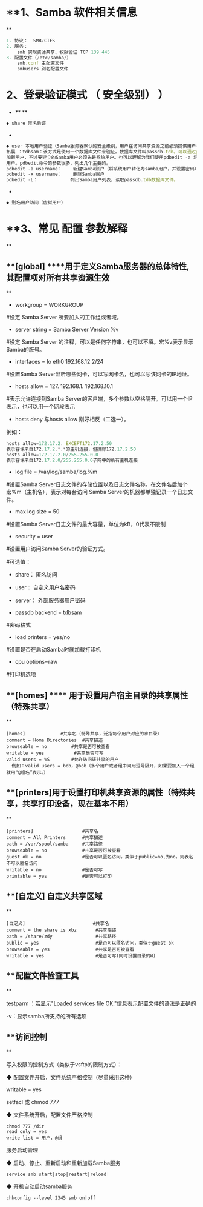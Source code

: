 

# **1、Samba 软件相关信息**

```javascript
1. 协议：	SMB/CIFS
2. 服务：	smb 实现资源共享、权限验证 TCP 139 445
3. 配置文件（/etc/samba/）
    smb.conf 主配置文件
    smbusers 别名配置文件
```

# **2、登录验证模式 （ 安全级别） ）**

- ****

```javascript
◆ share 匿名验证
```

- 

```javascript
◆ user 本地用户验证（Samba服务器默认的安全级别，用户在访问共享资源之前必须提供用户名和密码进行验证）
拓展 ：tdbsam：该方式是使用一个数据库文件来验证。数据库文件叫passdb.tdb。可以通过pdbedit -a 向数据库中添
加新用户，不过要建立的Samba用户必须先是系统用户。也可以理解为我们使用pdbedit -a 将系统用户转化为了samba
用户。pdbedit命令的参数很多，列出几个主要的。
pdbedit -a username：    新建Samba账户（将系统用户转化为samba用户，并设置密码）
pdbedit -x username：    删除Samba账户
pdbedit -L：            列出Samba用户列表，读取passdb.tdb数据库文件。
```

- 

```javascript
◆ 别名用户访问（虚拟用户）
```

# **3、常见 配置 参数解释**

## **[global]	****用于定义Samba服务器的总体特性,其配置项对所有共享资源生效**

- workgroup = WORKGROUP

#设定 Samba Server 所要加入的工作组或者域。

- server string = Samba Server Version %v

#设定 Samba Server 的注释，可以是任何字符串，也可以不填。宏%v表示显示Samba的版号。

- interfaces = lo eth0 192.168.12.2/24

#设置Samba Server监听哪些网卡，可以写网卡名，也可以写该网卡的IP地址。

- hosts allow = 127. 192.168.1. 192.168.10.1

#表示允许连接到Samba Server的客户端，多个参数以空格隔开。可以用一个IP表示，也可以用一个网段表示

- hosts deny 与hosts allow 刚好相反（二选一）。

例如：

```javascript
hosts allow=172.17.2. EXCEPT172.17.2.50
表示容许来自172.17.2.*.*的主机连接，但排除172.17.2.50
hosts allow=172.17.2.0/255.255.0.0
表示容许来自172.17.2.0/255.255.0.0子网中的所有主机连接
```



- log file = /var/log/samba/log.%m

#设置Samba Server日志文件的存储位置以及日志文件名称。在文件名后加个宏%m（主机名），表示对每台访问Samba Server的机器都单独记录一个日志文件。

- max log size = 50	

#设置Samba Server日志文件的最大容量，单位为kB，0代表不限制

- security = user	

#设置用户访问Samba Server的验证方式。

#可选值：

- share：	匿名访问

- user：    	自定义用户名密码 

- server： 	外部服务器用户密码

- passdb backend = tdbsam

#密码格式

- load printers = yes/no

#设置是否在启动Samba时就加载打印机

- cpu options=raw

#打印机选项



## **[homes] ****    用于设置用户宿主目录的共享属性（特殊共享）**

```
[homes] 			#共享名（特殊共享，泛指每个用户对应的家目录）
comment = Home Directories 	#共享描述
browseable = no 		#共享是否可被查看
writable = yes			 #共享是否可写
valid users = %S 		#允许访问该共享的用户
  例如：valid users = bob，@bob（多个用户或者组中间用逗号隔开，如果要加入一个组就用“@组名”表示。）
```



## **[printers]用于设置打印机共享资源的属性（特殊共享，共享打印设备，现在基本不用）**

```
[printers]                  #共享名
comment = All Printers      #共享描述
path = /var/spool/samba     #共享路径
browseable = no             #共享是否可被查看
guest ok = no               #是否可以匿名访问，类似于public=no,为no，则表名不可以匿名访问
writable = no               #是否可写
printable = yes             #是否可以打印

```

## **[****自定义]****  自定义共享区域**

```
[自定义]                         #共享名
comment = the share is xbz       #共享描述
path = /share/zdy                #共享路径
public = yes                     #是否可以匿名访问，类似于guest ok
browseable = yes                 #共享是否可被查看
writable = yes                   #是否可写(同时设置目录的W)
```

## **配置文件检查工具**

testparm ：若显示"Loaded services file OK."信息表示配置文件的语法是正确的

-v：显示samba所支持的所有选项

## **访问控制**

写入权限的控制方式（类似于vsftp的限制方式）：

◆ 配置文件开启，文件系统严格控制（尽量采用这种）

writable = yes

 

setfacl 或 chmod 777

◆ 文件系统开启，配置文件严格控制

```
chmod 777 /dir
read only = yes
write list = 用户，@组
```

服务启动管理

◆ 启动、停止、重新启动和重新加载Samba服务

```
service smb start|stop|restart|reload
```

◆ 开机自动启动samba服务

```
chkconfig --level 2345 smb on|off
```